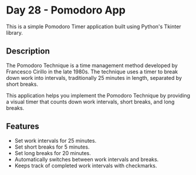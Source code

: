 # Day 28 - Pomodoro App
This is a simple Pomodoro Timer application built using Python's Tkinter library.

## Description

The Pomodoro Technique is a time management method developed by Francesco Cirillo in the late 1980s. The technique uses a timer to break down work into intervals, traditionally 25 minutes in length, separated by short breaks.

This application helps you implement the Pomodoro Technique by providing a visual timer that counts down work intervals, short breaks, and long breaks.

## Features

- Set work intervals for 25 minutes.
- Set short breaks for 5 minutes.
- Set long breaks for 20 minutes.
- Automatically switches between work intervals and breaks.
- Keeps track of completed work intervals with checkmarks.
